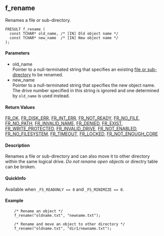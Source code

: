 ## f\_rename

Renames a file or sub-directory.

    FRESULT f_rename (
      const TCHAR* old_name, /* [IN] Old object name */
      const TCHAR* new_name  /* [IN] New object name */
    );

#### Parameters

  - old\_name  
    Pointer to a null-terminated string that specifies an existing [file
    or sub-directory](filename.md) to be renamed.
  - new\_name  
    Pointer to a null-terminated string that specifies the new object
    name. The drive number specified in this string is ignored and one
    determined by `old_name` is used instead.

#### Return Values

[FR\_OK](rc.md#ok), [FR\_DISK\_ERR](rc.md#de),
[FR\_INT\_ERR](rc.md#ie), [FR\_NOT\_READY](rc.md#nr),
[FR\_NO\_FILE](rc.md#ok), [FR\_NO\_PATH](rc.md#np),
[FR\_INVALID\_NAME](rc.md#in), [FR\_DENIED](rc.md#de),
[FR\_EXIST](rc.md#ex), [FR\_WRITE\_PROTECTED](rc.md#wp),
[FR\_INVALID\_DRIVE](rc.md#id), [FR\_NOT\_ENABLED](rc.md#ne),
[FR\_NO\_FILESYSTEM](rc.md#ns), [FR\_TIMEOUT](rc.md#tm),
[FR\_LOCKED](rc.md#lo), [FR\_NOT\_ENOUGH\_CORE](rc.md#nc)

#### Description

Renames a file or sub-directory and can also move it to other directory
within the same logical drive. *Do not rename open objects* or directry
table can be broken.

#### QuickInfo

Available when `_FS_READONLY == 0` and `_FS_MINIMIZE == 0`.

#### Example

``` 
    /* Rename an object */
    f_rename("oldname.txt", "newname.txt");

    /* Rename and move an object to other directory */
    f_rename("oldname.txt", "dir1/newname.txt");
```
